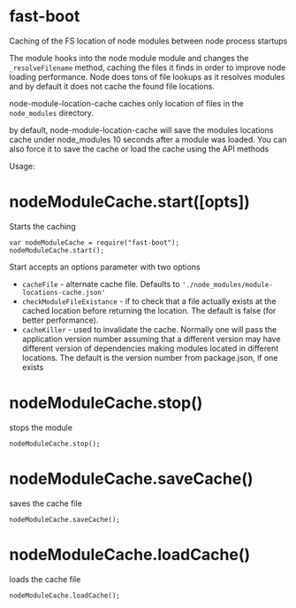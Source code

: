 # fast-boot
Caching of the FS location of node modules between node process startups

The module hooks into the node module module and changes the ```_resolveFilename``` method, caching the files it finds
in order to improve node loading performance. Node does tons of file lookups as it resolves modules and by default
it does not cache the found file locations.

node-module-location-cache caches only location of files in the ```node_modules``` directory.

by default, node-module-location-cache will save the modules locations cache under node_modules 10 seconds after
a module was loaded. You can also force it to save the cache or load the cache using the API methods

Usage:

nodeModuleCache.start([opts])
===

Starts the caching

```
var nodeModuleCache = require("fast-boot");
nodeModuleCache.start();
```

Start accepts an options parameter with two options
   * ```cacheFile``` - alternate cache file. Defaults to ```'./node_modules/module-locations-cache.json'```
   * ```checkModuleFileExistance``` - if to check that a file actually exists at the cached location before returning the location.
   The default is false (for better performance).
   * ```cacheKiller``` - used to invalidate the cache. Normally one will pass the application version number assuming that a different version
   may have different version of dependencies making modules located in different locations. The default is the version number from package.json,
   if one exists

nodeModuleCache.stop()
===

stops the module

```
nodeModuleCache.stop();
```

nodeModuleCache.saveCache()
===

saves the cache file

```
nodeModuleCache.saveCache();
```

nodeModuleCache.loadCache()
===

loads the cache file

```
nodeModuleCache.loadCache();
```
